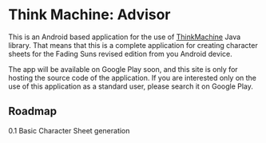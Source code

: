 # Think Machine: Advisor

This is an Android based application for the use of [ThinkMachine](https://softwaremagico.github.io/ThinkMachine/) Java library.  That means that this is a complete application for creating character sheets for the Fading Suns revised edition from you Android device.

The app will be available on Google Play soon, and this site is only for hosting the source code of the application. If you are interested only on the use of this application as a standard user, please search it on Google Play.

## Roadmap

0.1 Basic Character Sheet generation

